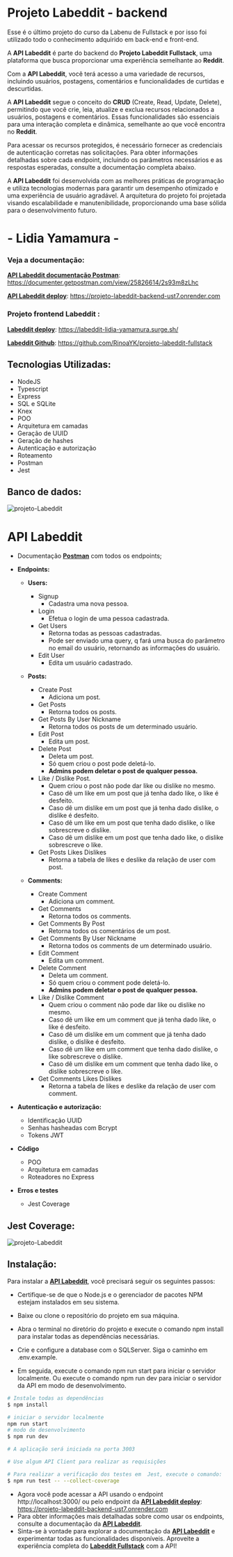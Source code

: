 # Projeto Labeddit - backend
Esse é o último projeto do curso da Labenu de Fullstack e por isso foi utilizado todo o conhecimento adquirido em back-end e front-end.

A **API Labeddit** é parte do backend do **Projeto Labeddit Fullstack**, uma plataforma que busca proporcionar uma experiência semelhante ao **Reddit**.

Com a **API Labeddit**, você terá acesso a uma variedade de recursos, incluindo usuários, postagens, comentários e funcionalidades de curtidas e descurtidas.

A **API Labeddit** segue o conceito do **CRUD** (Create, Read, Update, Delete), permitindo que você crie, leia, atualize e exclua recursos relacionados a usuários, postagens e comentários. Essas funcionalidades são essenciais para uma interação completa e dinâmica, semelhante ao que você encontra no **Reddit**.

Para acessar os recursos protegidos, é necessário fornecer as credenciais de autenticação corretas nas solicitações. Para obter informações detalhadas sobre cada endpoint, incluindo os parâmetros necessários e as respostas esperadas, consulte a documentação completa abaixo.

A **API Labeddit** foi desenvolvida com as melhores práticas de programação e utiliza tecnologias modernas para garantir um desempenho otimizado e uma experiência de usuário agradável. A arquitetura do projeto foi projetada visando escalabilidade e manutenibilidade, proporcionando uma base sólida para o desenvolvimento futuro.

#  - Lidia Yamamura -

### Veja a documentação: 
[**API Labeddit documentação Postman**](https://documenter.getpostman.com/view/25826614/2s93m8zLhc): https://documenter.getpostman.com/view/25826614/2s93m8zLhc


[**API Labeddit deploy**](https://projeto-labeddit-backend-ust7.onrender.com):  https://projeto-labeddit-backend-ust7.onrender.com
<br>

### Projeto frontend Labeddit : 
[**Labeddit deploy**](https://labeddit-lidia-yamamura.surge.sh/): https://labeddit-lidia-yamamura.surge.sh/

[**Labeddit Github**](https://github.com/RinoaYK/projeto-labeddit-fullstack): https://github.com/RinoaYK/projeto-labeddit-fullstack
<br>

## **Tecnologias Utilizadas:**
- NodeJS
- Typescript
- Express
- SQL e SQLite
- Knex
- POO
- Arquitetura em camadas
- Geração de UUID
- Geração de hashes
- Autenticação e autorização
- Roteamento
- Postman
- Jest

## Banco de dados:
![projeto-Labeddit](https://raw.githubusercontent.com/RinoaYK/projeto-labeddit-backend/main/projeto-labeddit.png)

# **API Labeddit**
- Documentação [**Postman**](https://documenter.getpostman.com/view/25826614/2s93m8zLhc) com todos os endpoints;
- **Endpoints:**
    - **Users:**
        - Signup
            - Cadastra uma nova pessoa.
        - Login
            - Efetua o login de uma pessoa cadastrada.
        - Get Users        
            - Retorna todas as pessoas cadastradas.
            - Pode ser enviado uma query, q fará uma busca do parâmetro no email do usuário, retornando as informações do usuário.
        - Edit User
            - Edita um usuário cadastrado.
           
    - **Posts:**    
        - Create Post
            - Adiciona um post.
        - Get Posts
            - Retorna todos os posts.
        - Get Posts By User Nickname
            - Retorna todos os posts de um determinado usuário.
        - Edit Post
            - Edita um post.
        - Delete Post
            - Deleta um post.
            - Só quem criou o post pode deletá-lo.
            - **Admins podem deletar o post de qualquer pessoa.**
        - Like / Dislike Post.
            - Quem criou o post não pode dar like ou dislike no mesmo.
            - Caso dê um like em um post que já tenha dado like, o like é desfeito.
            - Caso dê um dislike em um post que já tenha dado dislike, o dislike é desfeito.
            - Caso dê um like em um post que tenha dado dislike, o like sobrescreve o dislike.
            - Caso dê um dislike em um post que tenha dado like, o dislike sobrescreve o like.
        - Get Posts Likes Dislikes
            - Retorna a tabela de likes e deslike da relação de user com post.
   - **Comments:**    
        - Create Comment
            - Adiciona um comment.
        - Get Comments
            - Retorna todos os comments.
        - Get Comments By Post
            - Retorna todos os comentários de um post.
        - Get Comments By User Nickname
            - Retorna todos os comments de um determinado usuário.
        - Edit Comment
            - Edita um comment.
        - Delete Comment
            - Deleta um comment.
            - Só quem criou o comment pode deletá-lo.
            - **Admins podem deletar o post de qualquer pessoa.**
        - Like / Dislike Comment
            - Quem criou o comment não pode dar like ou dislike no mesmo.
            - Caso dê um like em um comment que já tenha dado like, o like é desfeito.
            - Caso dê um dislike em um comment que já tenha dado dislike, o dislike é desfeito.
            - Caso dê um like em um comment que tenha dado dislike, o like sobrescreve o dislike.
            - Caso dê um dislike em um comment que tenha dado like, o dislike sobrescreve o like.
        - Get Comments Likes Dislikes
            - Retorna a tabela de likes e deslike da relação de user com comment.

- **Autenticação e autorização:**
    - Identificação UUID
    - Senhas hasheadas com Bcrypt
    - Tokens JWT
 
 - **Código**
    - POO
    - Arquitetura em camadas
    - Roteadores no Express
- **Erros e testes**
    - Jest Coverage

## Jest Coverage:
![projeto-Labeddit](https://raw.githubusercontent.com/RinoaYK/projeto-labeddit-backend/main/jestCoverage.JPG)

## **Instalação:**

Para instalar a [**API Labeddit**](https://documenter.getpostman.com/view/25826614/2s93m8zLhc), você precisará seguir os seguintes passos:

- Certifique-se de que o Node.js e o gerenciador de pacotes NPM estejam instalados em seu sistema.
- Baixe ou clone o repositório do projeto em sua máquina.

- Abra o terminal no diretório do projeto e execute o comando npm install para instalar todas as dependências necessárias.
- Crie e configure a database com o SQLServer. Siga o caminho em .env.example.
- Em seguida, execute o comando npm run start para iniciar o servidor localmente. Ou execute o comando npm run dev para iniciar o servidor da API em modo de desenvolvimento.
```bash
# Instale todas as dependências
$ npm install

# iniciar o servidor localmente
npm run start
# modo de desenvolvimento
$ npm run dev

# A aplicação será iniciada na porta 3003

# Use algum API Client para realizar as requisições

# Para realizar a verificação dos testes em  Jest, execute o comando:
$ npm run test -- --collect-coverage
```

- Agora você pode acessar a API usando o endpoint http://localhost:3000/ ou pelo endpoint da [**API Labeddit deploy**](https://projeto-labeddit-backend-ust7.onrender.com):  https://projeto-labeddit-backend-ust7.onrender.com
- Para obter informações mais detalhadas sobre como usar os endpoints, consulte a documentação da [**API Labeddit**](https://documenter.getpostman.com/view/25826614/2s93m8zLhc).
-  Sinta-se à vontade para explorar a documentação da [**API Labeddit**](https://documenter.getpostman.com/view/25826614/2s93m8zLhc) e experimentar todas as funcionalidades disponíveis. Aproveite a experiência completa do [**Labeddit Fullstack**](https://labeddit-lidia-yamamura.surge.sh/) com a API!

